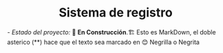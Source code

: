 <h1 align="center">Sistema de registro</h1>

<em>- Estado del proyecto:</em> 🚧 **En Construcción**.🏗️ 
Esto es MarkDown, el doble asterico (**) hace que el texto sea marcado en 😊 Negrilla o Negrita
